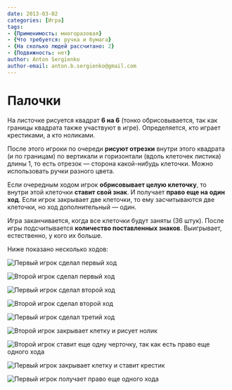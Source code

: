 ```yaml
---
date: 2013-03-02
categories: [Игра]
tags:
- {Применимость: многоразовая}
- {Что требуется: ручка и бумага}
- {На сколько людей рассчитано: 2}
- {Подвижность: нет}
author: Anton Sergienko
author-email: anton.b.sergienko@gmail.com
---
```


# Палочки

На листочке рисуется квадрат **6 на 6** (тонко обрисовывается, так как границы квадрата также участвуют в игре). Определяется, кто играет крестиками, а кто ноликами.

После этого игроки по очереди **рисуют отрезки** внутри этого квадрата (и по границам) по вертикали и горизонтали (вдоль клеточек листика) длины 1, то есть отрезок — сторона какой-нибудь клеточки. Можно использовать ручки разного цвета.

Если очередным ходом игрок **обрисовывает целую клеточку**, то внутри этой клеточки **ставит свой знак**. И получает **право еще на один ход**. Если игрок закрывает две клеточки, то ему засчитываются две клеточки, но ход дополнительный — один.

Игра заканчивается, когда все клеточки будут заняты (36 штук). После игры подсчитывается **количество поставленных знаков**. Выигрывает, естественно, у кого их больше.

Ниже показано несколько ходов:

![Первый игрок сделал первый ход](img/step_01.svg)

![Второй игрок сделал первый ход](img/step_02.svg)

![Первый игрок сделал второй ход](img/step_03.svg)

![Второй игрок сделал второй ход](img/step_04.svg)

![Первый игрок сделал третий ход](img/step_05.svg)

![Второй игрок закрывает клетку и рисует нолик](img/step_06.svg)

![Второй игрок ставит еще одну черточку, так как есть право еще одного хода](img/step_07.svg)

![Первый игрок закрывает клетку и ставит крестик](img/step_08.svg)

![Первый игрок получает право еще одного хода](img/step_09.svg)

